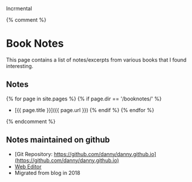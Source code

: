 Incrmental

{% comment %}

# Book Notes

This page contains a list of notes/excerpts from various books that I found interesting.

## Notes

{% for page in site.pages %}
 {% if page.dir == '/booknotes/' %}
  - [{{ page.title }}]({{ page.url }})
 {% endif %}
{% endfor %}

{% endcomment %}


## Notes maintained on github
- [Git Repository: https://github.com/danny/danny.github.io](https://github.com/danny/danny.github.io)
- [Web Editor](https://github.com/danny/danny.github.io/edit/master/index.md)
- Migrated from blog in 2018
